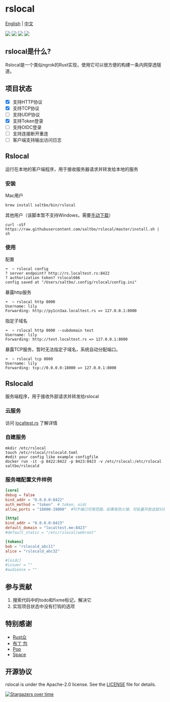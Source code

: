 # rslocal

[English](README.md) | [中文](README_zh.md)

[![](https://github.com/saltbo/rslocal/workflows/build/badge.svg)](https://github.com/saltbo/rslocal/actions?query=workflow%3Abuild)
[![](https://img.shields.io/crates/v/rslocal.svg?color=orange)](https://crates.io/crates/rslocal)
[![](https://img.shields.io/github/v/release/saltbo/rslocal.svg?color=brightgreen)](https://github.com/saltbo/rslocal/releases)
[![](https://img.shields.io/github/license/saltbo/rslocal?color=blue)](https://github.com/saltbo/rslocal/blob/master/LICENSE)

## rslocal是什么?

Rslocal是一个类似ngrok的Rust实现，使用它可以很方便的构建一条内网穿透隧道。

## 项目状态

- [x] 支持HTTP协议
- [x] 支持TCP协议
- [ ] 支持UDP协议
- [x] 支持Token登录
- [ ] 支持OIDC登录
- [ ] 支持连接断开重连
- [ ] 客户端支持输出访问日志

## Rslocal

运行在本地的客户端程序，用于接收服务器请求并转发给本地的服务

### 安装

Mac用户

```shell
brew install saltbo/bin/rslocal
```

其他用户（该脚本暂不支持Windows，需要[手动下载](https://github.com/saltbo/rslocal/releases)）

```shell
curl -sSf https://raw.githubusercontent.com/saltbo/rslocal/master/install.sh | sh
```

### 使用

配置
```shell
➜  ~ rslocal config
? server endpoint? http://rs.localtest.rs:8422
? authorization token? rslocal666
config saved at "/Users/saltbo/.config/rslocal/config.ini"
```

暴露http服务
```shell
➜  ~ rslocal http 8000
Username: lily
Forwarding: http://py1cn3aa.localtest.rs => 127.0.0.1:8000
```

指定子域名
```shell
➜  ~ rslocal http 8000 --subdomain test
Username: lily
Forwarding: http://test.localtest.rs => 127.0.0.1:8000
```

暴露TCP服务，暂时无法指定子域名，系统自动分配端口。

```shell
➜  ~ rslocal tcp 8000
Username: lily
Forwarding: tcp://0.0.0.0:18000 => 127.0.0.1:8000
```

## Rslocald

服务端程序，用于接收外部请求并转发给rslocal

### 云服务

访问 [localtest.rs](https://localtest.rs) 了解详情

### 自建服务

```shell
mkdir /etc/rslocal
touch /etc/rslocal/rslocald.toml
#edit your config like example configfile
docker run -it -p 8422:8422 -p 8423:8423 -v /etc/rslocal:/etc/rslocal saltbo/rslocald
```

### 服务端配置文件样例

```toml
[core]
debug = false
bind_addr = "0.0.0.0:8422"
auth_method = "token"  # token, oidc
allow_ports = "18000-19000"  #TCP端口可用范围，如果有防火墙，可批量开放这部分端口

[http]
bind_addr = "0.0.0.0:8423"
default_domain = "localtest.me:8423"
#default_static = "/etc/rslocal/webroot"

[tokens]
bob = "rslocald_abc11"
alice = "rslocald_abc32"

#[oidc]
#issuer = ""
#audience = ""
```

## 参与贡献

1. 搜索代码中的todo和fixme标记，解决它
2. 实现项目状态中没有打钩的选项

## 特别感谢

- [Rust众](https://t.me/rust_zh)
- [布丁 包](https://github.com/bdbai)
- [Pop](https://github.com/George-Miao)
- [Space](https://github.com/spacemeowx2)

## 开源协议

rslocal is under the Apache-2.0 license. See the [LICENSE](/LICENSE) file for details.

[![Stargazers over time](https://starchart.cc/saltbo/rslocal.svg)](https://starchart.cc/saltbo/rslocal)
